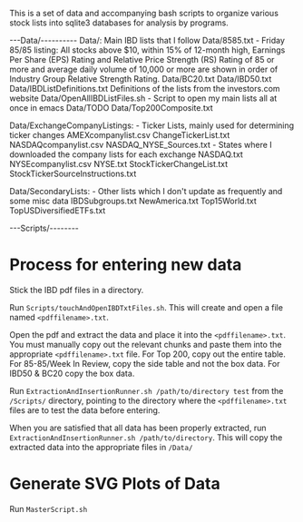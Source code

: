 This is a set of data and accompanying bash scripts to organize various stock lists into sqlite3 databases for analysis by programs.

---Data/----------
Data/: Main IBD lists that I follow
Data/8585.txt - Friday 85/85 listing:  All stocks above $10, within 15% of 12-month high, Earnings Per Share (EPS) Rating and Relative Price Strength (RS) Rating of 85 or more and average daily volume of 10,000 or more are shown in order of Industry Group Relative Strength Rating.
Data/BC20.txt
Data/IBD50.txt
Data/IBDListDefinitions.txt Definitions of the lists from the investors.com website
Data/OpenAllIBDListFiles.sh - Script to open my main lists all at once in emacs
Data/TODO
Data/Top200Composite.txt

Data/ExchangeCompanyListings: - Ticker Lists, mainly used for determining ticker changes
AMEXcompanylist.csv
ChangeTickerList.txt  
NASDAQcompanylist.csv
NASDAQ_NYSE_Sources.txt - States where I downloaded the company lists for each exchange
NASDAQ.txt
NYSEcompanylist.csv
NYSE.txt
StockTickerChangeList.txt
StockTickerSourceInstructions.txt

Data/SecondaryLists: - Other lists which I don't update as frequently and some misc data
IBDSubgroups.txt
NewAmerica.txt
Top15World.txt
TopUSDiversifiedETFs.txt

---Scripts/--------

Process for entering new data
=============================
Stick the IBD pdf files in a directory.

Run `Scripts/touchAndOpenIBDTxtFiles.sh`. This will create and open a file named `<pdffilename>.txt`.

Open the pdf and extract the data and place it into the `<pdffilename>.txt`. You must manually copy out the relevant chunks and paste them into the appropriate `<pdffilename>.txt` file. For Top 200, copy out the entire table. For 85-85/Week In Review, copy the side table and not the box data. For IBD50 & BC20 copy the box data. 

Run `ExtractionAndInsertionRunner.sh /path/to/directory test` from the `/Scripts/` directory, pointing to the directory where the `<pdffilename>.txt` files are to test the data before entering.

When you are satisfied that all data has been properly extracted, run `ExtractionAndInsertionRunner.sh /path/to/directory`. This will copy the extracted data into the appropriate files in `/Data/`

Generate SVG Plots of Data
==========================
Run `MasterScript.sh`